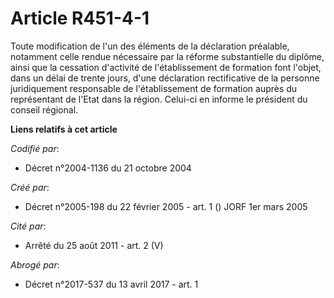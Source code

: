 # Article R451-4-1

Toute modification de l'un des éléments de la déclaration préalable, notamment celle rendue nécessaire par la réforme
substantielle du diplôme, ainsi que la cessation d'activité de l'établissement de formation font l'objet, dans un délai de
trente jours, d'une déclaration rectificative de la personne juridiquement responsable de l'établissement de formation auprès
du représentant de l'Etat dans la région. Celui-ci en informe le président du conseil régional.

**Liens relatifs à cet article**

_Codifié par_:

  - Décret n°2004-1136 du 21 octobre 2004

_Créé par_:

  - Décret n°2005-198 du 22 février 2005 - art. 1 () JORF 1er mars 2005

_Cité par_:

  - Arrêté du 25 août 2011 - art. 2 (V)

_Abrogé par_:

  - Décret n°2017-537 du 13 avril 2017 - art. 1
